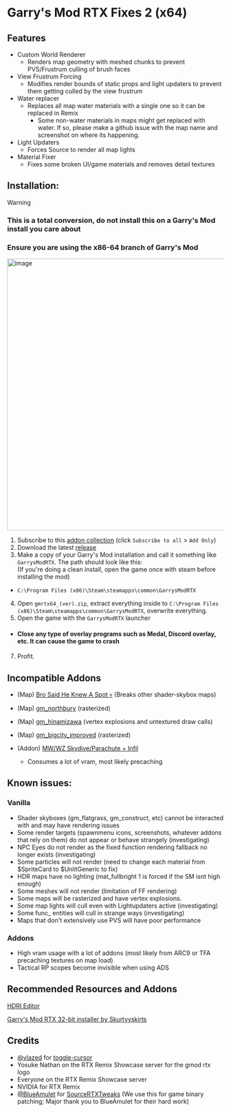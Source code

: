 
# Garry's Mod RTX Fixes 2 (x64)
## Features
- Custom World Renderer
  * Renders map geometry with meshed chunks to prevent PVS/Frustrum culling of brush faces
- View Frustrum Forcing
  * Modifies render bounds of static props and light updaters to prevent them getting culled by the view frustrum
- Water replacer
  * Replaces all map water materials with a single one so it can be replaced in Remix
    * Some non-water materials in maps might get replaced with water. If so, please make a github issue with the map name and screenshot on where its happening.
- Light Updaters
    * Forces Source to render all map lights
- Material Fixer
    * Fixes some broken UI/game materials and removes detail textures
## Installation:
> [!WARNING]
> ### This is a total conversion, do not install this on a Garry's Mod install you care about
> ### Ensure you are using the x86-64 branch of Garry's Mod
> <img width="632" alt="image" src="https://github.com/user-attachments/assets/4f26ce9f-ac2a-4469-93f0-4fcdf0dffee4" />


1. Subscribe to this [addon collection](https://steamcommunity.com/sharedfiles/filedetails/?id=3417054376) (click `Subscribe to all` > `Add Only`)
2. Download the latest [release](https://github.com/Xenthio/gmod-rtx-fixes-2/releases/latest)
3. Make a copy of your Garry's Mod installation and call it something like `GarrysModRTX`. The path should look like this:    
(If you're doing a clean install, open the game once with steam before installing the mod)
  - `C:\Program Files (x86)\Steam\steamapps\common\GarrysModRTX`

4. Open `gmrtx64_(ver).zip`, extract everything inside to
`C:\Program Files (x86)\Steam\steamapps\common\GarrysModRTX`, overwrite everything.
5. Open the game with the `GarrysModRTX` launcher
  - #### Close any type of overlay programs such as Medal, Discord overlay, etc. It can cause the game to crash
7. Profit.

## Incompatible Addons
* (Map) [Bro Said He Knew A Spot 💀](https://steamcommunity.com/sharedfiles/filedetails/?id=3252367349) (Breaks other shader-skybox maps)

* (Map) [gm_northbury](https://steamcommunity.com/sharedfiles/filedetails/?id=3251774364) (rasterized)

* (Map) [gm_hinamizawa](https://steamcommunity.com/sharedfiles/filedetails/?id=3298456705) (vertex explosions and untextured draw calls)

* (Map) [gm_bigcity_improved](https://steamcommunity.com/workshop/filedetails/?id=815782148) (rasterized)

* (Addon) [MW/WZ Skydive/Parachute + Infil](https://steamcommunity.com/sharedfiles/filedetails/?id=2635378860)
   - Consumes a lot of vram, most likely precaching

## Known issues:
### Vanilla
- Shader skyboxes (gm_flatgrass, gm_construct, etc) cannot be interacted with and may have rendering issues
- Some render targets (spawnmenu icons, screenshots, whatever addons that rely on them) do not appear or behave strangely (investigating)
- NPC Eyes do not render as the fixed function rendering fallback no longer exists (investigating)
- Some particles will not render (need to change each material from $SpriteCard to $UnlitGeneric to fix)
- HDR maps have no lighting (mat_fullbright 1 is forced if the SM isnt high enough)
- Some meshes will not render (limitation of FF rendering)
- Some maps will be rasterized and have vertex explosions.
- Some map lights will cull even with Lightupdaters active (investigating)
- Some func_ entities will cull in strange ways (investigating)
- Maps that don't extensively use PVS will have poor performance

### Addons
- High vram usage with a lot of addons (most likely from ARC9 or TFA precaching textures on map load)
- Tactical RP scopes become invisible when using ADS

## Recommended Resources and Addons
[HDRI Editor](https://github.com/sambow23/hdri_cube/blob/main/README.md)

[Garry's Mod RTX 32-bit installer by Skurtyyskirts](https://github.com/skurtyyskirts/GmodRTX)

## Credits
* [@vlazed](https://github.com/vlazed/) for [toggle-cursor](https://github.com/vlazed/toggle-cursor)
* Yosuke Nathan on the RTX Remix Showcase server for the gmod rtx logo
* Everyone on the RTX Remix Showcase server
* NVIDIA for RTX Remix
* [@BlueAmulet](https://github.com/BlueAmulet) for [SourceRTXTweaks](https://github.com/BlueAmulet/SourceRTXTweaks)  (We use this for game binary patching; Major thank you to BlueAmulet for their hard work)
